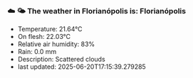 ### ☁️ 🌤️  The weather in Florianópolis is: Florianópolis

- Temperature: 21.64°C
- On flesh: 22.03°C
- Relative air humidity: 83%
- Rain: 0.0 mm
- Description: Scattered clouds
- last updated: 2025-06-20T17:15:39.279285
